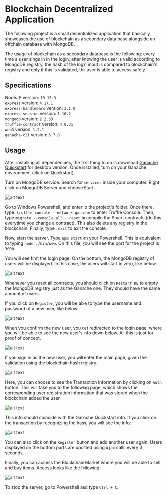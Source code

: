 # Blockchain Decentralized Application

The following project is a small decentralized application that basically showcases the use of blockchain as a secondary data base alongside an offchain database with MongoDB. <br />

The usage of blockchain as a secondary database is the following: every time a user sings in in the login, after knowing the user is valid according to MongoDB registry, the hash of the login input is compared to blockchain's registry and only if this is validated, the user is able to access safely.

## Specifications

NodeJS version: `10.15.3`<br />
`express` version: `4.17.1`<br />
`express-handlebars` version: `3.1.0`<br />
`express-session` version: `1.16.2`<br />
`mongodb` version: `2.2.33`<br />
`truffle-contract` version: `4.0.31`<br />
	`web3` version: `1.2.1`<br />
`ganache-cli` version: `6.7.0`<br />

## Usage

After installing all dependencies, the first thing to do is download [Ganache Quickstart](https://www.trufflesuite.com/docs/ganache/quickstart) for desktop version. Once installed, turn on your Ganache environment (click on Quickstart). <br />

Turn on MongoDB service. Search for `services` inside your computer. Right click on MongoDB Server and choose Start.<br />

![alt text](https://github.com/the-other-mariana/express-truffle-dapp/blob/master/screen_caps/services.png?raw=true)<br />

Go to Windows Powershell, and enter to the project's folder. Once there, type: `truffle console --network ganache` to enter Truffle Console. Then, type `migrate --compile-all --reset` to compile the Smart contracts (do this everytime you change a contract). This also delets any registry in the blockchain. Finally, type `.exit` to exit the console. <br />

Now, start the server. Type `npm start` on your Powershell. This is equivalent to typing `node ./bin/www`. On this file, you will see the port for the project is `3000`. <br />

You will see first the login page. On the bottom, the MongoDB registry of users will be displayed. In this case, the users will start in zero, like below.<br />

![alt text](https://github.com/the-other-mariana/express-truffle-dapp/blob/master/screen_caps/login-no-users.png?raw=true)<br />

Whenever you reset all contracts, you should click on `Restart DB` to empty the MongoDB registry just as the Ganache one. They should have the same amount of users.<br />

If you click on `Register`, you will be able to type the username and password of a new user, like below.<br />

![alt text](https://github.com/the-other-mariana/express-truffle-dapp/blob/master/screen_caps/register-user.png?raw=true)<br />

When you confirm the new user, you get redirected to the login page, where you will be able to see the new user's info down below. All this is just for proof of concept.<br />

![alt text](https://github.com/the-other-mariana/express-truffle-dapp/blob/master/screen_caps/login-1-user.png?raw=true)<br />

If you sign in as the new user, you will enter the main page, given the validation using the blockchain hash registry.<br />

![alt text](https://github.com/the-other-mariana/express-truffle-dapp/blob/master/screen_caps/main-mariana.png?raw=true)<br />

Here, you can choose to see the Transaction Information by clicking on `Auth` button. This will take you to the following page, which shows the corresponding user registration information that was stored when the blockchain added the user.<br />

![alt text](https://github.com/the-other-mariana/express-truffle-dapp/blob/master/screen_caps/audit-mariana.png?raw=true)<br />

This info should coincide with the Ganache Quickstart info. If you click on the transaction by recognizing the hash, you will see the info:<br />

![alt text](https://github.com/the-other-mariana/express-truffle-dapp/blob/master/screen_caps/ganache-tx.png?raw=true)<br />

You can also click on the `Register` button and add another user again. Users displayed on the bottom parts are updated using `Ajax` calls every 3 seconds.<br />

Finally, you can access the Blockchain Market where you will be able to sell and buy items. Access looks like the following: <br />

![alt text](https://github.com/the-other-mariana/express-truffle-dapp/blob/master/screen_caps/market.png?raw=true)<br />

To stop the server, go to Powershell and type `Ctrl + C`.
